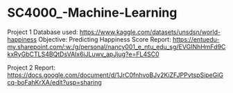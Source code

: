 # SC4000_-Machine-Learning

Project 1
Database used: https://www.kaggle.com/datasets/unsdsn/world-happiness
Objective: Predicting Happiness Score
Report: https://entuedu-my.sharepoint.com/:w:/g/personal/nancy001_e_ntu_edu_sg/EVGINhHmFd9CkxRyGbCTLS4BQtDsVAlx6iJLuwv_apJjug?e=FL4SC0

Project 2
Report: https://docs.google.com/document/d/1JrC0fnhvoBJv2KiZFJPPvtspSipeGiGcq-boFahKrXA/edit?usp=sharing
